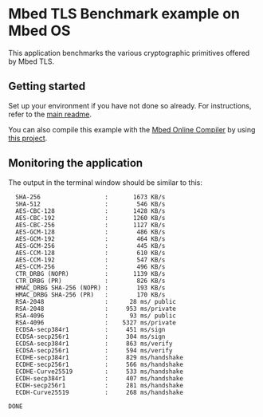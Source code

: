# Mbed TLS Benchmark example on Mbed OS

This application benchmarks the various cryptographic primitives offered by Mbed TLS.

## Getting started

Set up your environment if you have not done so already. For instructions, refer to the [main readme](../README.md).

You can also compile this example with the [Mbed Online Compiler](https://os.mbed.com/compiler/) by using [this project](https://os.mbed.com/teams/mbed-os-examples/code/mbed-os-example-tls-benchmark).

## Monitoring the application

The output in the terminal window should be similar to this:

```
  SHA-256                  :       1673 KB/s
  SHA-512                  :        546 KB/s
  AES-CBC-128              :       1428 KB/s
  AES-CBC-192              :       1260 KB/s
  AES-CBC-256              :       1127 KB/s
  AES-GCM-128              :        486 KB/s
  AES-GCM-192              :        464 KB/s
  AES-GCM-256              :        445 KB/s
  AES-CCM-128              :        610 KB/s
  AES-CCM-192              :        547 KB/s
  AES-CCM-256              :        496 KB/s
  CTR_DRBG (NOPR)          :       1139 KB/s
  CTR_DRBG (PR)            :        826 KB/s
  HMAC_DRBG SHA-256 (NOPR) :        193 KB/s
  HMAC_DRBG SHA-256 (PR)   :        170 KB/s
  RSA-2048                 :      28 ms/ public
  RSA-2048                 :     953 ms/private
  RSA-4096                 :      93 ms/ public
  RSA-4096                 :    5327 ms/private
  ECDSA-secp384r1          :     451 ms/sign
  ECDSA-secp256r1          :     304 ms/sign
  ECDSA-secp384r1          :     863 ms/verify
  ECDSA-secp256r1          :     594 ms/verify
  ECDHE-secp384r1          :     829 ms/handshake
  ECDHE-secp256r1          :     566 ms/handshake
  ECDHE-Curve25519         :     533 ms/handshake
  ECDH-secp384r1           :     407 ms/handshake
  ECDH-secp256r1           :     281 ms/handshake
  ECDH-Curve25519          :     268 ms/handshake

DONE
```
